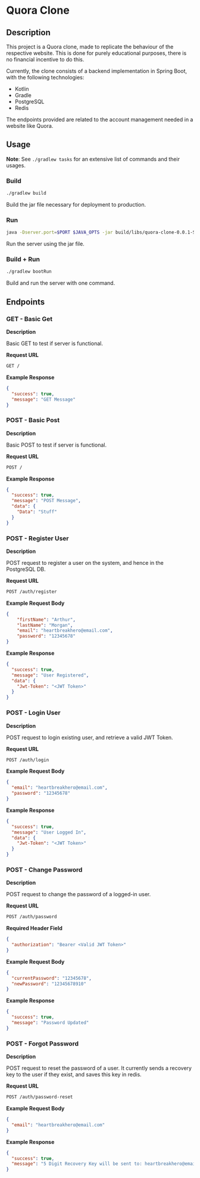 # Quora Clone

## Description
This project is a Quora clone, made to replicate the behaviour of the respective website. This is done for purely educational purposes, there is no financial incentive to do this.

Currently, the clone consists of a backend implementation in Spring Boot, with the following technologies:
- Kotlin
- Gradle
- PostgreSQL
- Redis

The endpoints provided are related to the account management needed in a website like Quora.

## Usage
**Note**: See `./gradlew tasks` for an extensive list of commands and their usages.

### Build
```bash
./gradlew build
```
Build the jar file necessary for deployment to production.

### Run
```bash
java -Dserver.port=$PORT $JAVA_OPTS -jar build/libs/quora-clone-0.0.1-SNAPSHOT.jar
```
Run the server using the jar file.

### Build + Run

```bash
./gradlew bootRun
```
Build and run the server with one command.

## Endpoints
### GET - Basic Get
**Description**

Basic GET to test if server is functional.

**Request URL**
```bash
GET /
```

**Example Response**
```json
{
  "success": true,
  "message": "GET Message"
}
```

### POST - Basic Post
**Description**

Basic POST to test if server is functional.

**Request URL**
```bash
POST /
```

**Example Response**
```json
{
  "success": true,
  "message": "POST Message",
  "data": {
    "Data": "Stuff"
  }
}
```

### POST - Register User
**Description**

POST request to register a user on the system, and hence in the PostgreSQL DB.

**Request URL**
```bash
POST /auth/register
```

**Example Request Body**
```json
{
    "firstName": "Arthur",
    "lastName": "Morgan",
    "email": "heartbreakhero@email.com",
    "password": "12345678"
}
```

**Example Response**
```json
{
  "success": true,
  "message": "User Registered",
  "data": {
    "Jwt-Token": "<JWT Token>"
  }
}
```

### POST - Login User
**Description**

POST request to login existing user, and retrieve a valid JWT Token.

**Request URL**
```bash
POST /auth/login
```

**Example Request Body**
```json
{
  "email": "heartbreakhero@email.com",
  "password": "12345678"
}
```

**Example Response**
```json
{
  "success": true,
  "message": "User Logged In",
  "data": {
    "Jwt-Token": "<JWT Token>"
  }
}
```

### POST - Change Password
**Description**

POST request to change the password of a logged-in user.

**Request URL**
```bash
POST /auth/password
```

**Required Header Field**
```json
{
  "authorization": "Bearer <Valid JWT Token>"
}
```

**Example Request Body**
```json
{
  "currentPassword": "12345678",
  "newPassword": "12345678910"
}
```

**Example Response**
```json
{
  "success": true,
  "message": "Password Updated"
}
```

### POST - Forgot Password
**Description**

POST request to reset the password of a user. It currently sends a recovery key to the user if they exist, and saves this key in redis.

**Request URL**
```bash
POST /auth/password-reset
```

**Example Request Body**
```json
{
  "email": "heartbreakhero@email.com"
}
```

**Example Response**
```json
{
  "success": true,
  "message": "5 Digit Recovery Key will be sent to: heartbreakhero@email.com"
}
```